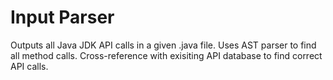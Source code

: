 # Input Parser
Outputs all Java JDK API calls in a given .java file. Uses AST parser to find all method calls. Cross-reference with exisiting API database to find correct API calls.
